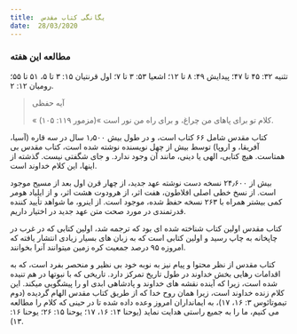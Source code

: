 ```yaml
---
title:  یگانگی کتاب مقدس
date:  28/03/2020
---
```


### مطالعه این هفته
تثنیه ۳۲: ۴۵ تا ۴۷؛ پیدایش ۴۹: ۸ تا ۱۲؛ اشعیا ۵۳: ۳ تا ۷؛ اول قرنتیان ۱۵: ۳ تا ۵، ۵۱ تا ۵۵؛ رومیان ۱۲: ۲.

> <p>آیه حفظی</p>
> « کلام تو برای پاهای من چراغ، و برای راه من نور است »(مزمور ۱۱۹: ۱۰۵).

کتاب مقدس شامل ۶۶ کتاب است، و در طول بیش ۱٫۵۰۰ سال در سه قاره (آسیا، آفریقا، و اروپا) توسط بیش از چهل نویسنده نوشته شده است، کتاب مقدس بی همتاست. هیچ کتابی، الهی یا دینی، مانند آن  وجود ندارد. و جای شگفتی نیست. گذشته از اینها، این کلام خداوند است.

بیش از ۲۴٫۶۰۰ نسخه دست نوشته عهد جدید، از چهار قرن اول بعد از مسیح موجود است. از نسخ خطی اصلی افلاطون، هفت اثر، از هرودوت هشت اثر، و از ایلیاد هومر کمی بیشتر همراه با ۲۶۳ نسخه حفظ شده، موجود است. از اینرو، ما شواهد تأیید کننده قدرتمندی در مورد صحت متن عهد جدید در اختیار داریم.

کتاب مقدس اولین کتاب شناخته شده ای بود که ترجمه شد، اولین کتابی که در غرب در چاپخانه به چاپ رسید و اولین کتابی است که به زبان های بسیار زیادی انتشار یافته که امروزه ۹۵ درصد جمعیت کره زمین میتوانند آنرا بخوانند.

کتاب مقدس از نظر محتوا و پیام نیز به نوبه خود بی نظیر و منحصر بفرد است، که به اقدامات رهایی بخش  خداوند در طول تاریخ تمرکز دارد. تاریخی که با نبوتها در هم تنیده شده است، زیرا که آینده نقشه های خداوند و پادشاهی ابدی او را پیشگویی میکند. این کلام زنده خداوند است، زیرا همان روح خدا که از طریق کتاب مقدس الهام گردیده (دوم تیموتائوس ۳: ۱۶، ۱۷)، به ایمانداران امروز وعده داده شده تا در حینی که کلام را مطالعه می کنیم، ما را به جمیع راستی هدایت نماید (یوحنا ۱۴: ۱۶، ۱۷؛ یوحنا ۱۵: ۲۶؛ یوحنا ۱۶: ۱۳).